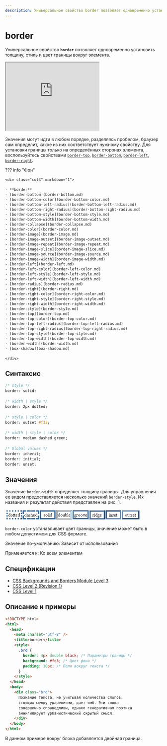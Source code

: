 ```yaml
---
description: Универсальное свойство border позволяет одновременно установить толщину, стиль и цвет границы вокруг элемента
---
```


# border

Универсальное свойство **`border`** позволяет одновременно установить толщину, стиль и цвет границы вокруг элемента.

<iframe class="interactive is-default-height" height="220" src="https://interactive-examples.mdn.mozilla.net/pages/css/border.html" title="MDN Web Docs Interactive Example" loading="lazy" data-readystate="complete"></iframe>

Значения могут идти в любом порядке, разделяясь пробелом, браузер сам определит, какое из них соответствует нужному свойству. Для установки границы только на определённых сторонах элемента, воспользуйтесь свойствами [`border-top`](border-top.md), [`border-bottom`](border-bottom.md), [`border-left`](border-left.md), [`border-right`](border-right.md).

??? info "Фон"

    <div class="col3" markdown="1">

    - **border**
    - [border-bottom](border-bottom.md)
    - [border-bottom-color](border-bottom-color.md)
    - [border-bottom-left-radius](border-bottom-left-radius.md)
    - [border-bottom-right-radius](border-bottom-right-radius.md)
    - [border-bottom-style](border-bottom-style.md)
    - [border-bottom-width](border-bottom-width.md)
    - [border-collapse](border-collapse.md)
    - [border-color](border-color.md)
    - [border-image](border-image.md)
    - [border-image-outset](border-image-outset.md)
    - [border-image-repeat](border-image-repeat.md)
    - [border-image-slice](border-image-slice.md)
    - [border-image-source](border-image-source.md)
    - [border-image-width](border-image-width.md)
    - [border-left](border-left.md)
    - [border-left-color](border-left-color.md)
    - [border-left-style](border-left-style.md)
    - [border-left-width](border-left-width.md)
    - [border-radius](border-radius.md)
    - [border-right](border-right.md)
    - [border-right-color](border-right-color.md)
    - [border-right-style](border-right-style.md)
    - [border-right-width](border-right-width.md)
    - [border-style](border-style.md)
    - [border-top](border-top.md)
    - [border-top-color](border-top-color.md)
    - [border-top-left-radius](border-top-left-radius.md)
    - [border-top-right-radius](border-top-right-radius.md)
    - [border-top-style](border-top-style.md)
    - [border-top-width](border-top-width.md)
    - [border-width](border-width.md)
    - [box-shadow](box-shadow.md)

    </div>

## Синтаксис

```css
/* style */
border: solid;

/* width | style */
border: 2px dotted;

/* style | color */
border: outset #f33;

/* width | style | color */
border: medium dashed green;

/* Global values */
border: inherit;
border: initial;
border: unset;
```

## Значения

Значение `border-width` определяет толщину границы. Для управления ее видом предоставляется несколько значений `border-style`. Их названия и результат действия представлен на рис. 1.

![Рис.1. Стили рамок](border_style.png)

`border-color` устанавливает цвет границы, значение может быть в любом допустимом для CSS формате.

Значение по-умолчанию: Зависит от использования

Применяется к: Ко всем элементам

## Спецификации

- [CSS Backgrounds and Borders Module Level 3](http://dev.w3.org/csswg/css3-background/#the-border-shorthands)
- [CSS Level 2 (Revision 1)](http://www.w3.org/TR/CSS2/box.html#border-shorthand-properties)
- [CSS Level 1](http://www.w3.org/TR/CSS1/#border)

## Описание и примеры

```html
<!DOCTYPE html>
<html>
  <head>
    <meta charset="utf-8" />
    <title>border</title>
    <style>
      .brd {
        border: 4px double black; /* Параметры границы */
        background: #fc3; /* Цвет фона */
        padding: 10px; /* Поля вокруг текста */
      }
    </style>
  </head>
  <body>
    <div class="brd">
      Познание текста, не учитывая количества слогов,
      стоящих между ударениями, дает ямб. Эти слова
      совершенно справедливы, однако генеративная поэтика
      аннигилирует урбанистический скрытый смысл.
    </div>
  </body>
</html>
```

В данном примере вокруг блока добавляется двойная граница.
